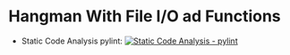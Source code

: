 # Hangman With File I/O ad Functions

- Static Code Analysis pylint:
        [![Static Code Analysis - pylint](https://github.com/Hanumanth-Reddy/265101_Python_Miniproject/actions/workflows/Static%20Code%20analysis%20-%20pylint.yml/badge.svg)](https://github.com/Hanumanth-Reddy/265101_Python_Miniproject/actions/workflows/Static%20Code%20analysis%20-%20pylint.yml)
